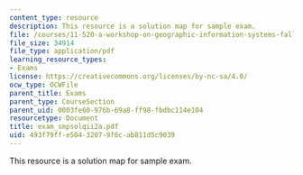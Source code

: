 ```yaml
---
content_type: resource
description: This resource is a solution map for sample exam.
file: /courses/11-520-a-workshop-on-geographic-information-systems-fall-2005/493f79ffe50432079f6cab811d5c9039_exam_smpsolqii2a.pdf
file_size: 34914
file_type: application/pdf
learning_resource_types:
- Exams
license: https://creativecommons.org/licenses/by-nc-sa/4.0/
ocw_type: OCWFile
parent_title: Exams
parent_type: CourseSection
parent_uid: 0003fe60-976b-69a8-ff98-fbdbc114e104
resourcetype: Document
title: exam_smpsolqii2a.pdf
uid: 493f79ff-e504-3207-9f6c-ab811d5c9039
---
```

This resource is a solution map for sample exam.